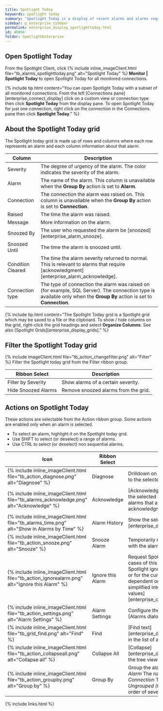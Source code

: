 ```yaml
---
title: Spotlight Today
keywords: spotlight today
summary: "Spotlight Today is a display of recent alarms and alarms requiring acknowledgment."
sidebar: p_enterprise_sidebar
permalink: enterprise_display_spotlighttoday.html
id: 40004
folder: SpotlightEnterprise
---
```



## Open Spotlight Today

From the Spotlight Client, click {% include inline_imageClient.html file="tb_alarms_spotlighttoday.png" alt="Spotlight Today" %} **Monitor \| Spotlight Today** to open Spotlight Today for all monitored connections.

{% include tip.html content="You can open Spotlight Today with a subset of all monitored connections. From the left [Connections pane][enterprise_connect_display] click on a custom view or connection type then click **Spotlight Today** from the display pane. To open Spotlight Today for just one connection, right click on the connection in the Connections pane then click **Spotlight Today**." %}


## About the Spotlight Today grid
The Spotlight today grid is made up of rows and columns where each row represents an alarm and each column information about that alarm.

Column | Description
-------|------------
Severity | The degree of urgency of the alarm. The color indicates the severity of the alarm.
Alarm | The name of the alarm. This column is unavailable when the **Group By** action is set to **Alarm**.
Connection | The connection the alarm was raised on. This column is unavailable when the **Group By** action is set to **Connection**.
Raised | The time the alarm was raised.
Message | More information on the alarm.
Snoozed By | The user who requested the alarm be [snoozed][enterprise_alarm_snooze].
Snoozed Until | The time the alarm is snoozed until.
Condition Cleared | The time the alarm severity returned to normal. This is relevant to alarms that require [acknowledgment][enterprise_alarm_acknowledge].
Connection type | The type of connection the alarm was raised on (for example, SQL Server). The connection type is available only when the **Group By** action is set to **Connection**.

{% include tip.html content="The Spotlight Today grid is a Spotlight grid which may be saved to a file or the clipboard. To show / hide columns on the grid, right-click the grid headings and select **Organize Columns**. See also [Spotlight Grids][enterprise_display_grids]." %}

## Filter the Spotlight Today grid

{% include imageClient.html file="tb_action_changefilter.png" alt="Filter" %}
Filter the Spotlight today grid from the Filter ribbon group.

Ribbon Select | Description
--------------|------------
Filter by Severity | Show alarms of a certain severity.
Hide Snoozed Alarms | Remove snoozed alarms from the grid.


## Actions on Spotlight Today

These actions are selectable from the Action ribbon group. Some actions are enabled only when an alarm is selected.

*  To select an alarm, highlight it on the Spotlight today grid.
*  Use SHIFT to select (or deselect) a range of alarms.
*  Use CTRL to select (or deselect) non sequential alarms.

Icon | Ribbon Select | Description
-----|---------------|-------------
{% include inline_imageClient.html file="tb_action_diagnose.png" alt="Diagnose" %} | Diagnose | Drilldown on data from the connection relevant to the selected alarm.
{% include inline_imageClient.html file="tb_alarms_acknowledge.png" alt="Acknowledge" %} | Acknowledge | [Acknowledge][enterprise_alarm_acknowledge] the selected alarm(s). This is appropriate for alarms that are configured to require acknowledgment.
{% include inline_imageClient.html file="tb_alarms_time.png" alt="Show in Alarms by Time" %} |  Alarm History | Show the selected alarm in [Alarms by Time][enterprise_display_alarmsbytime].
{% include inline_imageClient.html file="tb_action_snooze.png" alt="Snooze" %} | Snooze Alarm | Temporarily remove the visual alert associated with the alarm.
{% include inline_imageClient.html file="tb_action_ignorealarm.png" alt="Ignore this Alarm" %} | Ignore this Alarm | Request Spotlight ignore this alarm and future cases of this alarm. For future cases, request Spotlight ignore this alarm for the current value or for the current connection. The choices are dependent on the type of alarm. This is a simplified interface for [Do not alarm for certain values][enterprise_cfgmonitor_alarm_ignorevalues].
{% include inline_imageClient.html file="tb_action_settings.png" alt="Alarm Settings" %} | Alarm Settings | Configure the selected alarm by opening the [Alarms dialog][enterprise_cfgmonitor_alarms].
{% include inline_imageClient.html file="tb_grid_find.png" alt="Find" %} | Find | [Find text][enterprise_display_gridstoolbar.html#findtext] in the list of alarms.
{% include inline_imageClient.html file="tb_action_collapseall.png" alt="Collapse all" %} | Collapse All | [Collapse][enterprise_display_gridscontent.html#treeview] the tree view of the list of alarms.
{% include inline_imageClient.html file="tb_action_groupby.png" alt="Group by" %} | Group By | Group the alarms according to: <br> *Alarm* The name of the alarm. <br> *Connection* The name of the connection. <br> *Ungrouped (top 50 only)* Show the alarms in order of severity. Limit the display to 50 alarms.


{% include links.html %}
